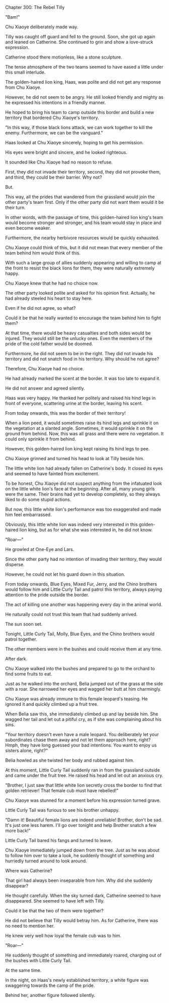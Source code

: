 Chapter 300: The Rebel Tilly

"Bam\!"

Chu Xiaoye deliberately made way.

Tilly was caught off guard and fell to the ground. Soon, she got up again and leaned on Catherine. She continued to grin and show a love-struck expression.

Catherine stood there motionless, like a stone sculpture.

The tense atmosphere of the two teams seemed to have eased a little under this small interlude.

The golden-haired lion king, Haas, was polite and did not get any response from Chu Xiaoye.

However, he did not seem to be angry. He still looked friendly and mighty as he expressed his intentions in a friendly manner.

He hoped to bring his team to camp outside this border and build a new territory that bordered Chu Xiaoye's territory.

"In this way, if those black lions attack, we can work together to kill the enemy. Furthermore, we can be the vanguard."

Haas looked at Chu Xiaoye sincerely, hoping to get his permission.

His eyes were bright and sincere, and he looked righteous.

It sounded like Chu Xiaoye had no reason to refuse.

First, they did not invade their territory, second, they did not provoke them, and third, they could be their barrier. Why not?

But.

This way, all the prides that wandered from the grassland would join the other party's team first. Only if the other party did not want them would it be their turn.

In other words, with the passage of time, this golden-haired lion king's team would become stronger and stronger, and his team would stay in place and even become weaker.

Furthermore, the nearby herbivore resources would be quickly exhausted.

Chu Xiaoye could think of this, but it did not mean that every member of the team behind him would think of this.

With such a large group of allies suddenly appearing and willing to camp at the front to resist the black lions for them, they were naturally extremely happy.

Chu Xiaoye knew that he had no choice now.

The other party looked polite and asked for his opinion first. Actually, he had already steeled his heart to stay here.

Even if he did not agree, so what?

Could it be that he really wanted to encourage the team behind him to fight them?

At that time, there would be heavy casualties and both sides would be injured. They would still be the unlucky ones. Even the members of the pride of the cold father would be doomed.

Furthermore, he did not seem to be in the right. They did not invade his territory and did not snatch food in his territory. Why should he not agree?

Therefore, Chu Xiaoye had no choice.

He had already marked the scent at the border. It was too late to expand it.

He did not answer and agreed silently.

Haas was very happy. He thanked her politely and raised his hind legs in front of everyone, scattering urine at the border, leaving his scent.

From today onwards, this was the border of their territory\!

When a lion peed, it would sometimes raise its hind legs and sprinkle it on the vegetation at a slanted angle. Sometimes, it would sprinkle it on the ground from behind. Now, this was all grass and there were no vegetation. It could only sprinkle it from behind.

However, this golden-haired lion king kept raising its hind legs to pee.

Chu Xiaoye grinned and turned his head to look at Tilly beside him.

The little white lion had already fallen on Catherine's body. It closed its eyes and seemed to have fainted from excitement.

To be honest, Chu Xiaoye did not suspect anything from the infatuated look on the little white lion's face at the beginning. After all, many young girls were the same. Their brains had yet to develop completely, so they always liked to do some stupid actions.

But now, this little white lion's performance was too exaggerated and made him feel embarrassed.

Obviously, this little white lion was indeed very interested in this golden-haired lion king, but as for what she was interested in, he did not know.

"Roar—"

He growled at One-Eye and Lars.

Since the other party had no intention of invading their territory, they would disperse.

However, he could not let his guard down in this situation.

From today onwards, Blue Eyes, Mixed Fur, Jerry, and the Chino brothers would follow him and Little Curly Tail and patrol this territory, always paying attention to the pride outside the border.

The act of killing one another was happening every day in the animal world.

He naturally could not trust this team that had suddenly arrived.

The sun soon set.

Tonight, Little Curly Tail, Molly, Blue Eyes, and the Chino brothers would patrol together.

The other members were in the bushes and could receive them at any time.

After dark.

Chu Xiaoye walked into the bushes and prepared to go to the orchard to find some fruits to eat.

Just as he walked into the orchard, Belia jumped out of the grass at the side with a roar. She narrowed her eyes and wagged her butt at him charmingly.

Chu Xiaoye was already immune to this female leopard's teasing. He ignored it and quickly climbed up a fruit tree.

When Belia saw this, she immediately climbed up and lay beside him. She wagged her tail and let out a pitiful cry, as if she was complaining about his sins.

"Your territory doesn't even have a male leopard. You deliberately let your subordinates chase them away and not let them approach here, right? Hmph, they have long guessed your bad intentions. You want to enjoy us sisters alone, right?"

Belia howled as she twisted her body and rubbed against him.

At this moment, Little Curly Tail suddenly ran in from the grassland outside and came under the fruit tree. He raised his head and let out an anxious cry.

"Brother, I just saw that little white lion secretly cross the border to find that golden retriever\! That female cub must have rebelled\!"

Chu Xiaoye was stunned for a moment before his expression turned grave.

Little Curly Tail was furious to see his brother unhappy.

"Damn it\! Beautiful female lions are indeed unreliable\! Brother, don't be sad. It's just one less harem. I'll go over tonight and help Brother snatch a few more back\!"

Little Curly Tail bared his fangs and turned to leave.

Chu Xiaoye immediately jumped down from the tree. Just as he was about to follow him over to take a look, he suddenly thought of something and hurriedly turned around to look around.

Where was Catherine?

That girl had always been inseparable from him. Why did she suddenly disappear?

He thought carefully. When the sky turned dark, Catherine seemed to have disappeared. She seemed to have left with Tilly.

Could it be that the two of them were together?

He did not believe that Tilly would betray him. As for Catherine, there was no need to mention her.

He knew very well how loyal the female cub was to him.

"Roar—"

He suddenly thought of something and immediately roared, charging out of the bushes with Little Curly Tail.

At the same time.

In the night, on Haas's newly established territory, a white figure was swaggering towards the camp of the pride.

Behind her, another figure followed silently.